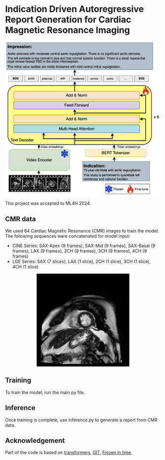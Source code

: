 # Indication Driven Autoregressive Report Generation for Cardiac Magnetic Resonance Imaging

<p align="center">
  <img src="figs/overview.png" width="700">
</p>
This project was accepted to ML4H 2024.

## CMR data
We used 64 Cardiac Magnetic Resonance (CMR) images to train the model. The following sequences were concatenated for model input:
* CINE Series: SAX-Apex (9 frames), SAX-Mid (9 frames), SAX-Basal (9 frames), LAX (9 frames), 2CH (9 frames), 3CH (9 frames), 4CH (9 frames)
* LGE Series: SAX (7 slices), LAX (1 slice), 2CH (1 slice), 3CH (1 slice), 4CH (1 slice)
<p align="center">
  <img src="figs/example.gif" width="300">
</p>


## Training
To train the model, run the main.py file.

## Inference
Once training is complete, use inference.py to generate a report from CMR data.

## Acknowledgement
Part of the code is based on 
[transformers](https://github.com/huggingface/transformers),
[GIT](https://github.com/microsoft/GenerativeImage2Text),
[Frozen in time](https://github.com/m-bain/frozen-in-time),

